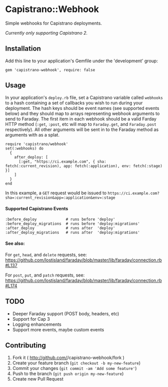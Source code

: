 # Capistrano::Webhook

Simple webhooks for Capistrano deployments.

*Currently only supporting Capistrano 2.*

## Installation

Add this line to your application's Gemfile under the 'development' group:

    gem 'capistrano-webhook', require: false

## Usage

In your application's `deploy.rb` file, set a Capistrano variable called `webhooks` to a hash containing a set of callbacks you wish to run during your deployment. The hash keys should be event names (see supported events below) and they should map to arrays representing webhook arguments to send to Faraday. The first item in each webhook should be a valid Farday HTTP method (`:get`, `:post`, etc will map to `Faraday.get`, and `Faraday.post` respectively). All other arguments will be sent in to the Faraday method as arguments with as a splat.

```
require 'capistrano/webhook'
set(:webhooks) do
  {
    after_deploy: [
      [:get, "https://ci.example.com", { sha: fetch(:current_revision), app: fetch(:application), env: fetch(:stage) }]
    ]
  }
end
```

In this example, a `GET` request would be issued to `https://ci.example.com?sha=:current_revision&app=:application&env=:stage`

#### Supported Capistrano Events

```
:before_deploy             # runs before 'deploy'
:before_deploy_migrations  # runs before 'deploy:migrations'
:after_deploy              # runs after  'deploy'
:after_deploy_migrations   # runs after  'deploy:migrations'
```

#### See also:

For `get`, `head`, and `delete` requests, see: https://github.com/lostisland/faraday/blob/master/lib/faraday/connection.rb#L137

For `post`, `put`, and `patch` requests, see: https://github.com/lostisland/faraday/blob/master/lib/faraday/connection.rb#L174

## TODO

* Deeper Faraday support (POST body, headers, etc)
* Support for Cap 3
* Logging enhancements
* Support more events, maybe custom events

## Contributing

1. Fork it ( http://github.com/<my-github-username>/capistrano-webhook/fork )
2. Create your feature branch (`git checkout -b my-new-feature`)
3. Commit your changes (`git commit -am 'Add some feature'`)
4. Push to the branch (`git push origin my-new-feature`)
5. Create new Pull Request

